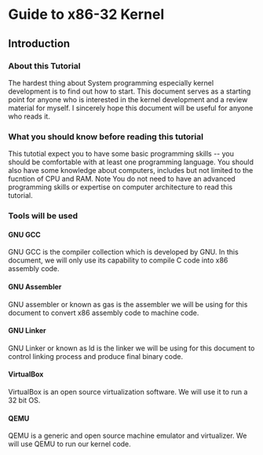 # Guide to x86-32 Kernel

## Introduction

### About this Tutorial

The hardest thing about System programming especially kernel development is to find out how to start. This document serves as a starting point for anyone who is interested in the kernel development and a review material for myself. I sincerely hope this document will be useful for anyone who reads it.

### What you should know before reading this tutorial

This tutotial expect you to have some basic programming skills -- you should be comfortable with at least one programming language. You should also have some knowledge about computers, includes but not limited to the fucntion of CPU and RAM. Note You do not need to have an advanced programming skills or expertise on computer architecture to read this tutorial.

### Tools will be used

#### GNU GCC

GNU GCC is the compiler collection which is developed by GNU. In this document, we will only use its capability to compile C code into x86 assembly code.

#### GNU Assembler

GNU assembler or known as gas is the assembler we will be using for this document to convert x86 assembly code to machine code.

#### GNU Linker

GNU Linker or known as ld is the linker we will be using for this document to control linking process and produce final binary code.

#### VirtualBox

VirtualBox is an open source virtualization software. We will use it to run a 32 bit OS.

#### QEMU

QEMU is a generic and open source machine emulator and virtualizer. We will use QEMU to run our kernel code.
